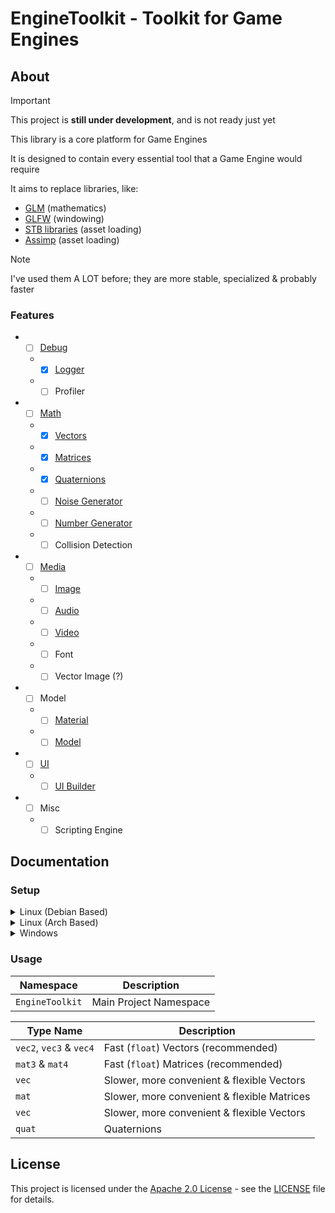 # EngineToolkit - Toolkit for Game Engines

## About

> [!IMPORTANT]
> This project is **still under development**, and is not ready just yet

This library is a core platform for Game Engines

It is designed to contain every essential tool that a Game Engine would require

It aims to replace libraries, like:
- [GLM](https://glm.g-truc.net/0.9.9) (mathematics)
- [GLFW](https://www.glfw.org) (windowing)
- [STB libraries](https://github.com/nothings/stb) (asset loading)
- [Assimp](https://assimp.org) (asset loading)

> [!NOTE]
> I've used them A LOT before; they are more stable, specialized & probably faster

### Features

* - [ ] [Debug](../include/EngineToolkit/debug)
  * - [x] [Logger](../include/EngineToolkit/debug/log.hpp)
  * - [ ] Profiler
* - [ ] [Math](../include/EngineToolkit/math)
  * - [x] [Vectors](../include/EngineToolkit/math/vector)
  * - [x] [Matrices](../include/EngineToolkit/math/matrix)
  * - [x] [Quaternions](../include/EngineToolkit/math/quaternion)
  * - [ ] [Noise Generator](../include/EngineToolkit/math/noise)
  * - [ ] [Number Generator](../include/EngineToolkit/math/random)
  * - [ ] Collision Detection
* - [ ] [Media](../include/EngineToolkit/media)
  * - [ ] [Image](../include/EngineToolkit/media/image.hpp)
  * - [ ] [Audio](../include/EngineToolkit/media/audio.hpp)
  * - [ ] [Video](../include/EngineToolkit/media/video.hpp)
  * - [ ] Font
  * - [ ] Vector Image (?)
* - [ ] Model
  * - [ ] [Material](../include/EngineToolkit/model/material.hpp)
  * - [ ] [Model](../include/EngineToolkit/model/model.hpp)
* - [ ] [UI](../include/EngineToolkit/UI)
  * - [ ] [UI Builder](../include/EngineToolkit/UI/ui.hpp)
* - [ ] Misc
  * - [ ] Scripting Engine

## Documentation

### Setup

<details>
<summary>Linux (Debian Based)</summary>

> TODO

</details>

<details>
<summary>Linux (Arch Based)</summary>

> TODO

</details>

<details>
<summary>Windows</summary>

> TODO

</details>

### Usage

| Namespace       | Description            |
| --------------- | ---------------------- |
| `EngineToolkit` | Main Project Namespace |

| Type Name               | Description                                 |
| ----------------------- | ------------------------------------------- |
| `vec2`, `vec3` & `vec4` | Fast (`float`) Vectors     (recommended)    |
| `mat3` & `mat4`         | Fast (`float`) Matrices    (recommended)    |
| `vec`                   | Slower, more convenient & flexible Vectors  |
| `mat`                   | Slower, more convenient & flexible Matrices |
| `vec`                   | Slower, more convenient & flexible Vectors  |
| `quat`                  | Quaternions                                 |

## License

This project is licensed under the [Apache 2.0 License](LICENSE) - see the [LICENSE](LICENSE) file for details.